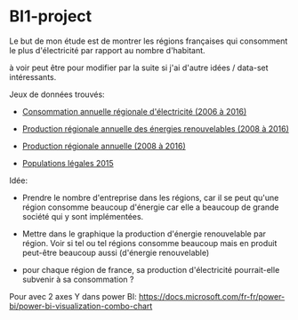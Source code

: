 # BI1-project

Le but de mon étude est de montrer les régions françaises qui consomment le plus d'électricité par rapport au nombre d'habitant.

à voir peut être pour modifier par la suite si j'ai d'autre idées / data-set intéressants.

Jeux de données trouvés:

 - [Consommation annuelle régionale d'électricité (2006 à 2016)](https://rte-opendata.opendatasoft.com/explore/dataset/conso_nette_regionale/table/?flg=fr&disjunctive.code_insee&disjunctive.regions_nouvelles&refine.annee=2016)
 - [Production régionale annuelle des énergies renouvelables (2008 à 2016)](https://rte-opendata.opendatasoft.com/explore/dataset/prod_region_annuelle_enr/export/?disjunctive.regions_nouvelles&sort=-annee&refine.annee=2016)
 - [Production régionale annuelle (2008 à 2016)](https://rte-opendata.opendatasoft.com/explore/dataset/prod_region_filiere/information/?disjunctive.regions_nouvelles&sort=-annee&refine.annee=2015)

 - [Populations légales 2015](https://www.insee.fr/fr/statistiques/3292622?sommaire=3292701#titre-bloc-2)

Idée:

 - Prendre le nombre d'entreprise dans les régions, car il se peut qu'une région consomme beaucoup d'énergie car elle a beaucoup de grande société qui y sont implémentées.
 - Mettre dans le graphique la production d'énergie renouvelable par région. Voir si tel ou tel régions consomme beaucoup mais en produit peut-être beaucoup aussi (d'énergie renouvelable)

- pour chaque région de france, sa production d'électricité pourrait-elle subvenir à sa consommation ?

 Pour avec 2 axes Y dans power BI: https://docs.microsoft.com/fr-fr/power-bi/power-bi-visualization-combo-chart
